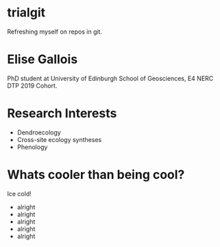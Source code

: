 # trialgit
Refreshing myself on repos in git. 

# Elise Gallois
PhD student at University of Edinburgh School of Geosciences, E4 NERC DTP 2019 Cohort.

# Research Interests
- Dendroecology
- Cross-site ecology syntheses
- Phenology

# Whats cooler than being cool?
Ice cold!
- alright
- alright
- alright
- alright 
- alright
